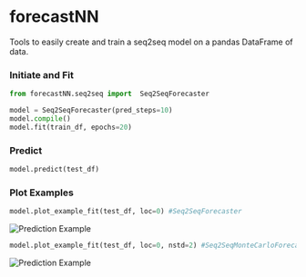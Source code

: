 # forecastNN

Tools to easily create and train a seq2seq model on a pandas DataFrame of data.


### Initiate and Fit
```python
from forecastNN.seq2seq import  Seq2SeqForecaster

model = Seq2SeqForecaster(pred_steps=10)
model.compile()
model.fit(train_df, epochs=20)

```

### Predict
```python
model.predict(test_df)
```

### Plot Examples
```python
model.plot_example_fit(test_df, loc=0) #Seq2SeqForecaster
```

![Prediction Example](https://i.imgur.com/65q9OCi.jpg "Example from model.plot_example_fit(test_df)")


```python
model.plot_example_fit(test_df, loc=0, nstd=2) #Seq2SeqMonteCarloForecaster
```

![Prediction Example](https://i.imgur.com/Hy1XY5d.jpg "Example from model.plot_example_fit(test_df)")